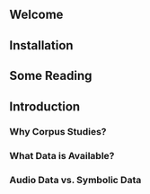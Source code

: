 ## Welcome 

## Installation

## Some Reading

## Introduction

### Why Corpus Studies?

### What Data is Available?

### Audio Data vs. Symbolic Data

